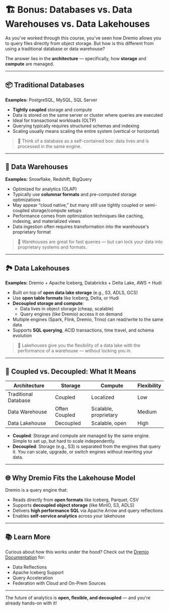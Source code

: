 # 🏗️ Bonus: Databases vs. Data Warehouses vs. Data Lakehouses

As you've worked through this course, you've seen how Dremio allows you to query files directly from object storage. But how is this different from using a traditional database or data warehouse?

The answer lies in the **architecture** — specifically, how **storage** and **compute** are managed.

---

## 📦 Traditional Databases

**Examples:** PostgreSQL, MySQL, SQL Server

- **Tightly coupled** storage and compute
- Data is stored on the same server or cluster where queries are executed
- Ideal for transactional workloads (OLTP)
- Querying typically requires structured schemas and indexing
- Scaling usually means scaling the entire system (vertical or horizontal)

> 🧠 Think of a database as a self-contained box: data lives and is processed in the same engine.

---

## 🏢 Data Warehouses

**Examples:** Snowflake, Redshift, BigQuery

- Optimized for analytics (OLAP)
- Typically use **columnar formats** and pre-computed storage optimizations
- May appear “cloud native,” but many still use tightly coupled or semi-coupled storage/compute setups
- Performance comes from optimization techniques like caching, indexing, and materialized views
- Data ingestion often requires transformation into the warehouse's proprietary format

> 🧠 Warehouses are great for fast queries — but can lock your data into proprietary systems and formats.

---

## 🏞️ Data Lakehouses

**Examples:** Dremio + Apache Iceberg, Databricks + Delta Lake, AWS + Hudi

- Built on top of **open data lake storage** (e.g., S3, ADLS, GCS)
- Use **open table formats** like Iceberg, Delta, or Hudi
- **Decoupled storage and compute**:
  - Data lives in object storage (cheap, scalable)
  - Query engines (like Dremio) access it on demand
- Multiple engines (Spark, Flink, Dremio, Trino) can read/write to the same data
- Supports **SQL querying**, ACID transactions, time travel, and schema evolution

> 🧠 Lakehouses give you the flexibility of a data lake with the performance of a warehouse — without locking you in.

---

## 🔄 Coupled vs. Decoupled: What It Means

| Architecture         | Storage           | Compute             | Flexibility    |
|----------------------|-------------------|----------------------|----------------|
| Traditional Database | Coupled           | Localized            | Low            |
| Data Warehouse       | Often Coupled     | Scalable, proprietary| Medium         |
| Data Lakehouse       | Decoupled         | Scalable, open       | High           |

- **Coupled**: Storage and compute are managed by the same engine. Simple to set up, but hard to scale independently.
- **Decoupled**: Storage (e.g., S3) is separated from the engines that query it. You can scale, upgrade, or switch engines without rewriting your data.

---

## 🌐 Why Dremio Fits the Lakehouse Model

Dremio is a query engine that:
- Reads directly from **open formats** like Iceberg, Parquet, CSV
- Supports **decoupled object storage** (like MinIO, S3, ADLS)
- Delivers **high performance SQL** via Apache Arrow and query reflections
- Enables **self-service analytics** across your lakehouse

---

## 📚 Learn More

Curious about how this works under the hood?
Check out the [Dremio Documentation](https://docs.dremio.com) for:

- Data Reflections
- Apache Iceberg Support
- Query Acceleration
- Federation with Cloud and On-Prem Sources

---

The future of analytics is **open, flexible, and decoupled** — and you're already hands-on with it!
